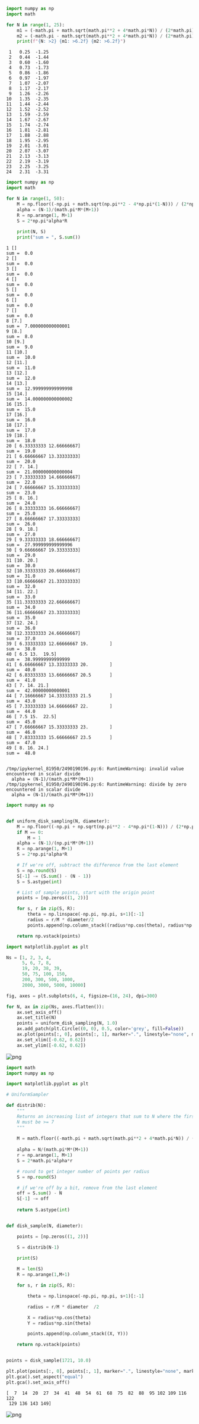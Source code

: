 ```python
import numpy as np
import math

for N in range(1, 25):
    m1 = (-math.pi + math.sqrt(math.pi**2 + 4*math.pi*N)) / (2*math.pi)
    m2 = (-math.pi - math.sqrt(math.pi**2 + 4*math.pi*N)) / (2*math.pi)
    print(f"{N: >2} {m1: >6.2f} {m2: >6.2f}")
```

     1   0.25  -1.25
     2   0.44  -1.44
     3   0.60  -1.60
     4   0.73  -1.73
     5   0.86  -1.86
     6   0.97  -1.97
     7   1.07  -2.07
     8   1.17  -2.17
     9   1.26  -2.26
    10   1.35  -2.35
    11   1.44  -2.44
    12   1.52  -2.52
    13   1.59  -2.59
    14   1.67  -2.67
    15   1.74  -2.74
    16   1.81  -2.81
    17   1.88  -2.88
    18   1.95  -2.95
    19   2.01  -3.01
    20   2.07  -3.07
    21   2.13  -3.13
    22   2.19  -3.19
    23   2.25  -3.25
    24   2.31  -3.31



```python
import numpy as np
import math

for N in range(1, 50):
    M = np.floor((-np.pi + math.sqrt(np.pi**2 - 4*np.pi*(1-N))) / (2*np.pi))
    alpha = (N-1)/(math.pi*M*(M+1))
    R = np.arange(1, M+1)
    S = 2*np.pi*alpha*R
    
    print(N, S)
    print("sum = ", S.sum())
```

    1 []
    sum =  0.0
    2 []
    sum =  0.0
    3 []
    sum =  0.0
    4 []
    sum =  0.0
    5 []
    sum =  0.0
    6 []
    sum =  0.0
    7 []
    sum =  0.0
    8 [7.]
    sum =  7.000000000000001
    9 [8.]
    sum =  8.0
    10 [9.]
    sum =  9.0
    11 [10.]
    sum =  10.0
    12 [11.]
    sum =  11.0
    13 [12.]
    sum =  12.0
    14 [13.]
    sum =  12.999999999999998
    15 [14.]
    sum =  14.000000000000002
    16 [15.]
    sum =  15.0
    17 [16.]
    sum =  16.0
    18 [17.]
    sum =  17.0
    19 [18.]
    sum =  18.0
    20 [ 6.33333333 12.66666667]
    sum =  19.0
    21 [ 6.66666667 13.33333333]
    sum =  20.0
    22 [ 7. 14.]
    sum =  21.000000000000004
    23 [ 7.33333333 14.66666667]
    sum =  22.0
    24 [ 7.66666667 15.33333333]
    sum =  23.0
    25 [ 8. 16.]
    sum =  24.0
    26 [ 8.33333333 16.66666667]
    sum =  25.0
    27 [ 8.66666667 17.33333333]
    sum =  26.0
    28 [ 9. 18.]
    sum =  27.0
    29 [ 9.33333333 18.66666667]
    sum =  27.999999999999996
    30 [ 9.66666667 19.33333333]
    sum =  29.0
    31 [10. 20.]
    sum =  30.0
    32 [10.33333333 20.66666667]
    sum =  31.0
    33 [10.66666667 21.33333333]
    sum =  32.0
    34 [11. 22.]
    sum =  33.0
    35 [11.33333333 22.66666667]
    sum =  34.0
    36 [11.66666667 23.33333333]
    sum =  35.0
    37 [12. 24.]
    sum =  36.0
    38 [12.33333333 24.66666667]
    sum =  37.0
    39 [ 6.33333333 12.66666667 19.        ]
    sum =  38.0
    40 [ 6.5 13.  19.5]
    sum =  38.99999999999999
    41 [ 6.66666667 13.33333333 20.        ]
    sum =  40.0
    42 [ 6.83333333 13.66666667 20.5       ]
    sum =  41.0
    43 [ 7. 14. 21.]
    sum =  42.00000000000001
    44 [ 7.16666667 14.33333333 21.5       ]
    sum =  43.0
    45 [ 7.33333333 14.66666667 22.        ]
    sum =  44.0
    46 [ 7.5 15.  22.5]
    sum =  45.0
    47 [ 7.66666667 15.33333333 23.        ]
    sum =  46.0
    48 [ 7.83333333 15.66666667 23.5       ]
    sum =  47.0
    49 [ 8. 16. 24.]
    sum =  48.0


    /tmp/ipykernel_81950/2490190196.py:6: RuntimeWarning: invalid value encountered in scalar divide
      alpha = (N-1)/(math.pi*M*(M+1))
    /tmp/ipykernel_81950/2490190196.py:6: RuntimeWarning: divide by zero encountered in scalar divide
      alpha = (N-1)/(math.pi*M*(M+1))



```python
import numpy as np


def uniform_disk_sampling(N, diameter):
    M = np.floor((-np.pi + np.sqrt(np.pi**2 - 4*np.pi*(1-N))) / (2*np.pi))
    if M == 0:
        M = 1
    alpha = (N-1)/(np.pi*M*(M+1))
    R = np.arange(1, M+1)
    S = 2*np.pi*alpha*R

    # If we're off, subtract the difference from the last element
    S = np.round(S)
    S[-1] -= (S.sum() - (N - 1))
    S = S.astype(int)

    # List of sample points, start with the origin point
    points = [np.zeros((1, 2))]

    for s, r in zip(S, R):
        theta = np.linspace(-np.pi, np.pi, s+1)[:-1]
        radius = r/M * diameter/2
        points.append(np.column_stack((radius*np.cos(theta), radius*np.sin(theta))))

    return np.vstack(points)
```


```python
import matplotlib.pyplot as plt

Ns = [1, 2, 3, 4,
      5, 6, 7, 8,
      19, 20, 38, 39,
      50, 75, 100, 150,
      200, 300, 500, 1000,
      2000, 3000, 5000, 10000]

fig, axes = plt.subplots(6, 4, figsize=(16, 24), dpi=300)

for N, ax in zip(Ns, axes.flatten()):
    ax.set_axis_off()
    ax.set_title(N)
    points = uniform_disk_sampling(N, 1.0)
    ax.add_patch(plt.Circle((0, 0), 0.5, color='grey', fill=False))
    ax.plot(points[:, 0], points[:, 1], marker=".", linestyle="none", markersize=round(6 - np.log10(N)), color="darkred")
    ax.set_xlim([-0.62, 0.62])
    ax.set_ylim([-0.62, 0.62])


```


    
![png](blog_ring_sampling_files/blog_ring_sampling_3_0.png)
    



```python
import math
import numpy as np

import matplotlib.pyplot as plt

# UniformSampler

def distrib(N):
    """
    Returns an increasing list of integers that sum to N where the first element is always > 1
    N must be >= 7
    """
    
    M = math.floor((-math.pi + math.sqrt(math.pi**2 + 4*math.pi*N)) / (2*math.pi))
    
    alpha = N/(math.pi*M*(M+1))
    r = np.arange(1, M+1)
    S = 2*math.pi*alpha*r

    # round to get integer number of points per radius
    S = np.round(S)

    # if we're off by a bit, remove from the last element
    off = S.sum() - N
    S[-1] -= off
    
    return S.astype(int)


def disk_sample(N, diameter):

    points = [np.zeros((1, 2))]

    S = distrib(N-1)

    print(S)
    
    M = len(S)
    R = np.arange(1,M+1)

    for s, r in zip(S, R):

        theta = np.linspace(-np.pi, np.pi, s+1)[:-1]

        radius = r/M * diameter  /2

        X = radius*np.cos(theta)
        Y = radius*np.sin(theta)

        points.append(np.column_stack((X, Y)))

    return np.vstack(points)


points = disk_sample(1721, 10.0)

plt.plot(points[:, 0], points[:, 1], marker=".", linestyle="none", markersize=2)
plt.gca().set_aspect("equal")
plt.gca().set_axis_off()
```

    [  7  14  20  27  34  41  48  54  61  68  75  82  88  95 102 109 116 122
     129 136 143 149]



    
![png](blog_ring_sampling_files/blog_ring_sampling_4_1.png)
    

